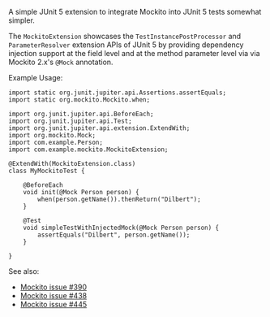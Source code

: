 A simple JUnit 5 extension to integrate Mockito into JUnit 5 tests somewhat simpler.

The `MockitoExtension` showcases the `TestInstancePostProcessor` and `ParameterResolver`
extension APIs of JUnit 5 by providing dependency injection support at the field level
and at the method parameter level via via Mockito 2.x's `@Mock` annotation.

Example Usage:

    import static org.junit.jupiter.api.Assertions.assertEquals;
    import static org.mockito.Mockito.when;
    
    import org.junit.jupiter.api.BeforeEach;
    import org.junit.jupiter.api.Test;
    import org.junit.jupiter.api.extension.ExtendWith;
    import org.mockito.Mock;
    import com.example.Person;
    import com.example.mockito.MockitoExtension;
    
    @ExtendWith(MockitoExtension.class)
    class MyMockitoTest {
    
        @BeforeEach
        void init(@Mock Person person) {
            when(person.getName()).thenReturn("Dilbert");
        }
    
        @Test
        void simpleTestWithInjectedMock(@Mock Person person) {
            assertEquals("Dilbert", person.getName());
        }
    
    }


See also:

- [Mockito issue #390](https://github.com/mockito/mockito/issues/390)
- [Mockito issue #438](https://github.com/mockito/mockito/issues/438)
- [Mockito issue #445](https://github.com/mockito/mockito/issues/445)
